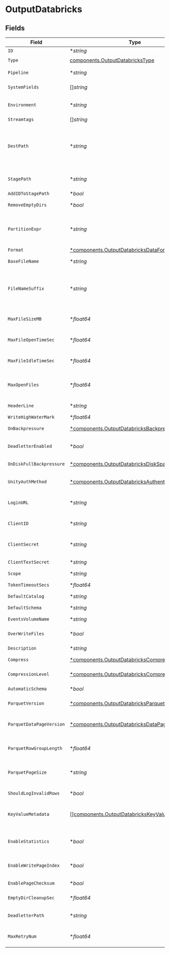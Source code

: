 # OutputDatabricks


## Fields

| Field                                                                                                                                                                                                                                                                          | Type                                                                                                                                                                                                                                                                           | Required                                                                                                                                                                                                                                                                       | Description                                                                                                                                                                                                                                                                    |
| ------------------------------------------------------------------------------------------------------------------------------------------------------------------------------------------------------------------------------------------------------------------------------ | ------------------------------------------------------------------------------------------------------------------------------------------------------------------------------------------------------------------------------------------------------------------------------ | ------------------------------------------------------------------------------------------------------------------------------------------------------------------------------------------------------------------------------------------------------------------------------ | ------------------------------------------------------------------------------------------------------------------------------------------------------------------------------------------------------------------------------------------------------------------------------ |
| `ID`                                                                                                                                                                                                                                                                           | **string*                                                                                                                                                                                                                                                                      | :heavy_minus_sign:                                                                                                                                                                                                                                                             | Unique ID for this output                                                                                                                                                                                                                                                      |
| `Type`                                                                                                                                                                                                                                                                         | [components.OutputDatabricksType](../../models/components/outputdatabrickstype.md)                                                                                                                                                                                             | :heavy_check_mark:                                                                                                                                                                                                                                                             | N/A                                                                                                                                                                                                                                                                            |
| `Pipeline`                                                                                                                                                                                                                                                                     | **string*                                                                                                                                                                                                                                                                      | :heavy_minus_sign:                                                                                                                                                                                                                                                             | Pipeline to process data before sending out to this output                                                                                                                                                                                                                     |
| `SystemFields`                                                                                                                                                                                                                                                                 | []*string*                                                                                                                                                                                                                                                                     | :heavy_minus_sign:                                                                                                                                                                                                                                                             | Fields to automatically add to events, such as cribl_pipe. Supports wildcards.                                                                                                                                                                                                 |
| `Environment`                                                                                                                                                                                                                                                                  | **string*                                                                                                                                                                                                                                                                      | :heavy_minus_sign:                                                                                                                                                                                                                                                             | Optionally, enable this config only on a specified Git branch. If empty, will be enabled everywhere.                                                                                                                                                                           |
| `Streamtags`                                                                                                                                                                                                                                                                   | []*string*                                                                                                                                                                                                                                                                     | :heavy_minus_sign:                                                                                                                                                                                                                                                             | Tags for filtering and grouping in @{product}                                                                                                                                                                                                                                  |
| `DestPath`                                                                                                                                                                                                                                                                     | **string*                                                                                                                                                                                                                                                                      | :heavy_minus_sign:                                                                                                                                                                                                                                                             | Optional path to prepend to files before uploading. Must be a JavaScript expression (which can evaluate to a constant value), enclosed in quotes or backticks. Can be evaluated only at init time. Example referencing a Global Variable: `myEventsVolumePath-${C.vars.myVar}` |
| `StagePath`                                                                                                                                                                                                                                                                    | **string*                                                                                                                                                                                                                                                                      | :heavy_minus_sign:                                                                                                                                                                                                                                                             | Filesystem location in which to buffer files before compressing and moving to final destination. Use performant, stable storage.                                                                                                                                               |
| `AddIDToStagePath`                                                                                                                                                                                                                                                             | **bool*                                                                                                                                                                                                                                                                        | :heavy_minus_sign:                                                                                                                                                                                                                                                             | Add the Output ID value to staging location                                                                                                                                                                                                                                    |
| `RemoveEmptyDirs`                                                                                                                                                                                                                                                              | **bool*                                                                                                                                                                                                                                                                        | :heavy_minus_sign:                                                                                                                                                                                                                                                             | Remove empty staging directories after moving files                                                                                                                                                                                                                            |
| `PartitionExpr`                                                                                                                                                                                                                                                                | **string*                                                                                                                                                                                                                                                                      | :heavy_minus_sign:                                                                                                                                                                                                                                                             | JavaScript expression defining how files are partitioned and organized. Default is date-based. If blank, Stream will fall back to the event's __partition field value – if present – otherwise to each location's root directory.                                              |
| `Format`                                                                                                                                                                                                                                                                       | [*components.OutputDatabricksDataFormat](../../models/components/outputdatabricksdataformat.md)                                                                                                                                                                                | :heavy_minus_sign:                                                                                                                                                                                                                                                             | Format of the output data                                                                                                                                                                                                                                                      |
| `BaseFileName`                                                                                                                                                                                                                                                                 | **string*                                                                                                                                                                                                                                                                      | :heavy_minus_sign:                                                                                                                                                                                                                                                             | JavaScript expression to define the output filename prefix (can be constant)                                                                                                                                                                                                   |
| `FileNameSuffix`                                                                                                                                                                                                                                                               | **string*                                                                                                                                                                                                                                                                      | :heavy_minus_sign:                                                                                                                                                                                                                                                             | JavaScript expression to define the output filename suffix (can be constant).  The `__format` variable refers to the value of the `Data format` field (`json` or `raw`).  The `__compression` field refers to the kind of compression being used (`none` or `gzip`).           |
| `MaxFileSizeMB`                                                                                                                                                                                                                                                                | **float64*                                                                                                                                                                                                                                                                     | :heavy_minus_sign:                                                                                                                                                                                                                                                             | Maximum uncompressed output file size. Files of this size will be closed and moved to final output location.                                                                                                                                                                   |
| `MaxFileOpenTimeSec`                                                                                                                                                                                                                                                           | **float64*                                                                                                                                                                                                                                                                     | :heavy_minus_sign:                                                                                                                                                                                                                                                             | Maximum amount of time to write to a file. Files open for longer than this will be closed and moved to final output location.                                                                                                                                                  |
| `MaxFileIdleTimeSec`                                                                                                                                                                                                                                                           | **float64*                                                                                                                                                                                                                                                                     | :heavy_minus_sign:                                                                                                                                                                                                                                                             | Maximum amount of time to keep inactive files open. Files open for longer than this will be closed and moved to final output location.                                                                                                                                         |
| `MaxOpenFiles`                                                                                                                                                                                                                                                                 | **float64*                                                                                                                                                                                                                                                                     | :heavy_minus_sign:                                                                                                                                                                                                                                                             | Maximum number of files to keep open concurrently. When exceeded, @{product} will close the oldest open files and move them to the final output location.                                                                                                                      |
| `HeaderLine`                                                                                                                                                                                                                                                                   | **string*                                                                                                                                                                                                                                                                      | :heavy_minus_sign:                                                                                                                                                                                                                                                             | If set, this line will be written to the beginning of each output file                                                                                                                                                                                                         |
| `WriteHighWaterMark`                                                                                                                                                                                                                                                           | **float64*                                                                                                                                                                                                                                                                     | :heavy_minus_sign:                                                                                                                                                                                                                                                             | Buffer size used to write to a file                                                                                                                                                                                                                                            |
| `OnBackpressure`                                                                                                                                                                                                                                                               | [*components.OutputDatabricksBackpressureBehavior](../../models/components/outputdatabricksbackpressurebehavior.md)                                                                                                                                                            | :heavy_minus_sign:                                                                                                                                                                                                                                                             | How to handle events when all receivers are exerting backpressure                                                                                                                                                                                                              |
| `DeadletterEnabled`                                                                                                                                                                                                                                                            | **bool*                                                                                                                                                                                                                                                                        | :heavy_minus_sign:                                                                                                                                                                                                                                                             | If a file fails to move to its final destination after the maximum number of retries, move it to a designated directory to prevent further errors                                                                                                                              |
| `OnDiskFullBackpressure`                                                                                                                                                                                                                                                       | [*components.OutputDatabricksDiskSpaceProtection](../../models/components/outputdatabricksdiskspaceprotection.md)                                                                                                                                                              | :heavy_minus_sign:                                                                                                                                                                                                                                                             | How to handle events when disk space is below the global 'Min free disk space' limit                                                                                                                                                                                           |
| `UnityAuthMethod`                                                                                                                                                                                                                                                              | [*components.OutputDatabricksAuthenticationMethod](../../models/components/outputdatabricksauthenticationmethod.md)                                                                                                                                                            | :heavy_minus_sign:                                                                                                                                                                                                                                                             | Unity Catalog authentication method. Choose Manual to enter credentials directly, or Secret to use a stored secret.                                                                                                                                                            |
| `LoginURL`                                                                                                                                                                                                                                                                     | **string*                                                                                                                                                                                                                                                                      | :heavy_minus_sign:                                                                                                                                                                                                                                                             | URL for Unity Catalog OAuth token endpoint (example: 'https://your-workspace.cloud.databricks.com/oauth/token')                                                                                                                                                                |
| `ClientID`                                                                                                                                                                                                                                                                     | **string*                                                                                                                                                                                                                                                                      | :heavy_minus_sign:                                                                                                                                                                                                                                                             | JavaScript expression to compute the OAuth client ID for Unity Catalog authentication. Can be a constant.                                                                                                                                                                      |
| `ClientSecret`                                                                                                                                                                                                                                                                 | **string*                                                                                                                                                                                                                                                                      | :heavy_minus_sign:                                                                                                                                                                                                                                                             | JavaScript expression to compute the OAuth client secret for Unity Catalog authentication. Can be a constant.                                                                                                                                                                  |
| `ClientTextSecret`                                                                                                                                                                                                                                                             | **string*                                                                                                                                                                                                                                                                      | :heavy_minus_sign:                                                                                                                                                                                                                                                             | Select or create a stored secret that references your Client ID and Client Secret                                                                                                                                                                                              |
| `Scope`                                                                                                                                                                                                                                                                        | **string*                                                                                                                                                                                                                                                                      | :heavy_minus_sign:                                                                                                                                                                                                                                                             | OAuth scope for Unity Catalog authentication                                                                                                                                                                                                                                   |
| `TokenTimeoutSecs`                                                                                                                                                                                                                                                             | **float64*                                                                                                                                                                                                                                                                     | :heavy_minus_sign:                                                                                                                                                                                                                                                             | How often the OAuth token should be refreshed                                                                                                                                                                                                                                  |
| `DefaultCatalog`                                                                                                                                                                                                                                                               | **string*                                                                                                                                                                                                                                                                      | :heavy_minus_sign:                                                                                                                                                                                                                                                             | Name of the catalog to use for the output                                                                                                                                                                                                                                      |
| `DefaultSchema`                                                                                                                                                                                                                                                                | **string*                                                                                                                                                                                                                                                                      | :heavy_minus_sign:                                                                                                                                                                                                                                                             | Name of the catalog schema to use for the output                                                                                                                                                                                                                               |
| `EventsVolumeName`                                                                                                                                                                                                                                                             | **string*                                                                                                                                                                                                                                                                      | :heavy_minus_sign:                                                                                                                                                                                                                                                             | Name of the events volume in Databricks                                                                                                                                                                                                                                        |
| `OverWriteFiles`                                                                                                                                                                                                                                                               | **bool*                                                                                                                                                                                                                                                                        | :heavy_minus_sign:                                                                                                                                                                                                                                                             | Uploaded files should be overwritten if they already exist. If disabled, upload will fail if a file already exists.                                                                                                                                                            |
| `Description`                                                                                                                                                                                                                                                                  | **string*                                                                                                                                                                                                                                                                      | :heavy_minus_sign:                                                                                                                                                                                                                                                             | N/A                                                                                                                                                                                                                                                                            |
| `Compress`                                                                                                                                                                                                                                                                     | [*components.OutputDatabricksCompression](../../models/components/outputdatabrickscompression.md)                                                                                                                                                                              | :heavy_minus_sign:                                                                                                                                                                                                                                                             | Data compression format to apply to HTTP content before it is delivered                                                                                                                                                                                                        |
| `CompressionLevel`                                                                                                                                                                                                                                                             | [*components.OutputDatabricksCompressionLevel](../../models/components/outputdatabrickscompressionlevel.md)                                                                                                                                                                    | :heavy_minus_sign:                                                                                                                                                                                                                                                             | Compression level to apply before moving files to final destination                                                                                                                                                                                                            |
| `AutomaticSchema`                                                                                                                                                                                                                                                              | **bool*                                                                                                                                                                                                                                                                        | :heavy_minus_sign:                                                                                                                                                                                                                                                             | Automatically calculate the schema based on the events of each Parquet file generated                                                                                                                                                                                          |
| `ParquetVersion`                                                                                                                                                                                                                                                               | [*components.OutputDatabricksParquetVersion](../../models/components/outputdatabricksparquetversion.md)                                                                                                                                                                        | :heavy_minus_sign:                                                                                                                                                                                                                                                             | Determines which data types are supported and how they are represented                                                                                                                                                                                                         |
| `ParquetDataPageVersion`                                                                                                                                                                                                                                                       | [*components.OutputDatabricksDataPageVersion](../../models/components/outputdatabricksdatapageversion.md)                                                                                                                                                                      | :heavy_minus_sign:                                                                                                                                                                                                                                                             | Serialization format of data pages. Note that some reader implementations use Data page V2's attributes to work more efficiently, while others ignore it.                                                                                                                      |
| `ParquetRowGroupLength`                                                                                                                                                                                                                                                        | **float64*                                                                                                                                                                                                                                                                     | :heavy_minus_sign:                                                                                                                                                                                                                                                             | The number of rows that every group will contain. The final group can contain a smaller number of rows.                                                                                                                                                                        |
| `ParquetPageSize`                                                                                                                                                                                                                                                              | **string*                                                                                                                                                                                                                                                                      | :heavy_minus_sign:                                                                                                                                                                                                                                                             | Target memory size for page segments, such as 1MB or 128MB. Generally, lower values improve reading speed, while higher values improve compression.                                                                                                                            |
| `ShouldLogInvalidRows`                                                                                                                                                                                                                                                         | **bool*                                                                                                                                                                                                                                                                        | :heavy_minus_sign:                                                                                                                                                                                                                                                             | Log up to 3 rows that @{product} skips due to data mismatch                                                                                                                                                                                                                    |
| `KeyValueMetadata`                                                                                                                                                                                                                                                             | [][components.OutputDatabricksKeyValueMetadatum](../../models/components/outputdatabrickskeyvaluemetadatum.md)                                                                                                                                                                 | :heavy_minus_sign:                                                                                                                                                                                                                                                             | The metadata of files the Destination writes will include the properties you add here as key-value pairs. Useful for tagging. Examples: "key":"OCSF Event Class", "value":"9001"                                                                                               |
| `EnableStatistics`                                                                                                                                                                                                                                                             | **bool*                                                                                                                                                                                                                                                                        | :heavy_minus_sign:                                                                                                                                                                                                                                                             | Statistics profile an entire file in terms of minimum/maximum values within data, numbers of nulls, etc. You can use Parquet tools to view statistics.                                                                                                                         |
| `EnableWritePageIndex`                                                                                                                                                                                                                                                         | **bool*                                                                                                                                                                                                                                                                        | :heavy_minus_sign:                                                                                                                                                                                                                                                             | One page index contains statistics for one data page. Parquet readers use statistics to enable page skipping.                                                                                                                                                                  |
| `EnablePageChecksum`                                                                                                                                                                                                                                                           | **bool*                                                                                                                                                                                                                                                                        | :heavy_minus_sign:                                                                                                                                                                                                                                                             | Parquet tools can use the checksum of a Parquet page to verify data integrity                                                                                                                                                                                                  |
| `EmptyDirCleanupSec`                                                                                                                                                                                                                                                           | **float64*                                                                                                                                                                                                                                                                     | :heavy_minus_sign:                                                                                                                                                                                                                                                             | How frequently, in seconds, to clean up empty directories                                                                                                                                                                                                                      |
| `DeadletterPath`                                                                                                                                                                                                                                                               | **string*                                                                                                                                                                                                                                                                      | :heavy_minus_sign:                                                                                                                                                                                                                                                             | Storage location for files that fail to reach their final destination after maximum retries are exceeded                                                                                                                                                                       |
| `MaxRetryNum`                                                                                                                                                                                                                                                                  | **float64*                                                                                                                                                                                                                                                                     | :heavy_minus_sign:                                                                                                                                                                                                                                                             | The maximum number of times a file will attempt to move to its final destination before being dead-lettered                                                                                                                                                                    |